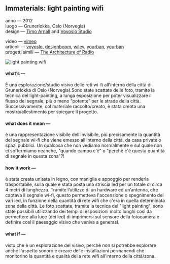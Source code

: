 ## Immaterials: light painting wifi
anno — 2012<br>
luogo — Grunerlokka, Oslo (Norvegia)  
design — [Timo Arnall](http://www.elasticspace.com/) and [Voyoslo Studio](http://voyoslo.com/)  

video — [vimeo](https://vimeo.com/20412632)  
articoli — [voyoslo](http://voyoslo.com/projects/immaterials-wifi-light-painting/), [designboom](http://www.designboom.com/design/immaterials-light-painting-wifi-by-timo-arnall-jorn-knutsen-einar-sneve-martinussen/), [wiley](http://onlinelibrary.wiley.com/store/10.1111/j.1740-9713.2013.00683.x/asset/j.1740-9713.2013.00683.x.pdf;jsessionid=59514BD3BCDAF3B661EE990359E0F7AE.f02t03?v=1&t=j0ze4a20&s=92fd4a1950509d60c8c44615119e6f814018c4f3), [yourban](http://www.yourban.no/2011/02/22/immaterials-light-painting-wifi/), [yourban](http://www.yourban.no/2011/03/07/making-immaterials-light-painting-wifi/)  
progetti simili — [The Architecture of Radio](http://www.creativeapplications.net/js/three-js/the-architecture-of-radio-visualizing-the-invisible-architecture-of-networks/)  

![light painting wifi](http://i.imgur.com/v0kpJjq.jpg)

#### what’s —
È una esplorazione/studio visivo delle reti wi-fi all'interno della città di Grunerlokka di Oslo (Norvegia).Sono state scattate delle foto, tramite la tecnica del light-painting, a lunga esposizione per poter visualizzare il flusso del segnale, più o meno “potente” per le strade della città. Successivamente, col materiale raccolto/creato, è stata creata una mostra/allestimento per spiegare il progetto.

#### what does it mean —
è una rappresentazione visibile dell’invisibile, più precisamente la quantità del segnale wi-fi che viene emesso all’interno della città, da casa private o spazi pubblici. Un qualcosa che non vediamo normalmente e sul quale non ci soffermiamo neanche, "quando campo c'è" o "perchè c'è questa quantità di segnale in questa zona"?!

#### how it work —
è stata creata un’asta in legno, con maniglia e appoggio per renderla trasportabile, sulla quale è stata posta una striscia led per un totale di circa 4 metri di lunghezza. Tramite l’utilizzo di un hardware ed un’antenna, che captava il segnale wi-fi, questo permetteva l'accensione o spegnimento dei vari led, in funzione della quantità di rete wifi che c'era in quella determinata zona della città. Le foto scattate, tramite la tecnica del "light painting", sono state possibili utilizzando dei tempi di esposizioni molto lunghi così da permettere alla luce (dei led) di imprimersi sul sensore della fotocamera e definire così il paesaggio visivo che veniva a generasi.

#### what if —
visto che è un esplorazione del visivo, perchè non si potrebbe esplorare anche l'aspetto sonoro e creare delle installazioni permanendi che monitorino la quantità e qualità della rete wifi all'interno della città/zona.
